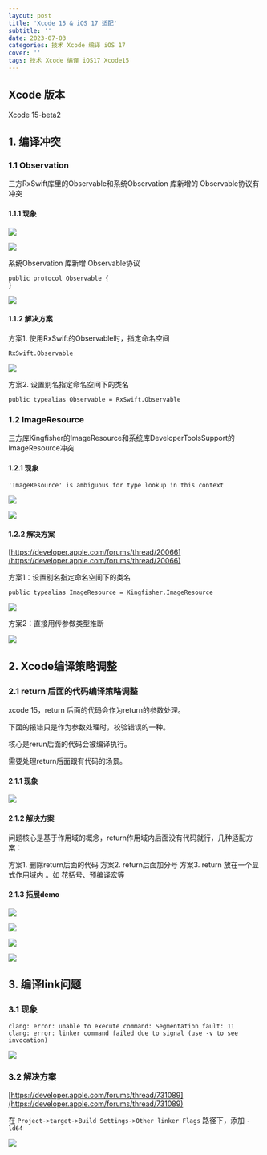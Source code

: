 ```yaml
---
layout: post
title: 'Xcode 15 & iOS 17 适配'
subtitle: ''
date: 2023-07-03
categories: 技术 Xcode 编译 iOS 17
cover: ''
tags: 技术 Xcode 编译 iOS17 Xcode15
---
```


## Xcode 版本

Xcode 15-beta2

## 1. 编译冲突

### 1.1  Observation

三方RxSwift库里的Observable和系统Observation 库新增的 Observable协议有冲突

#### 1.1.1 现象

![](../../../assets/img/16883502071308/16883519807133.png)


![](../../../assets/img/16883502071308/16883520412186.jpg)


系统Observation 库新增 Observable协议

```
public protocol Observable {
}
```

![](../../../assets/img/16883502071308/16883502485245.jpg)

#### 1.1.2 解决方案

方案1. 使用RxSwift的Observable时，指定命名空间

 ```
 RxSwift.Observable
```
![](../../../assets/img/16883502071308/16883521129436.png)

方案2. 设置别名指定命名空间下的类名

```
public typealias Observable = RxSwift.Observable
```


### 1.2 ImageResource

三方库Kingfisher的ImageResource和系统库DeveloperToolsSupport的ImageResource冲突

#### 1.2.1 现象

```
'ImageResource' is ambiguous for type lookup in this context
```

![](../../../assets/img/16883502071308/16883642116376.png)


![](../../../assets/img/16883502071308/16883635763532.png)

#### 1.2.2 解决方案

[https://developer.apple.com/forums/thread/20066](https://developer.apple.com/forums/thread/20066)

方案1：设置别名指定命名空间下的类名

```
public typealias ImageResource = Kingfisher.ImageResource
```

![](../../../assets/img/16883502071308/16883636716650.png)

方案2：直接用传参做类型推断

![](../../../assets/img/16883502071308/16883645183013.png)


## 2. Xcode编译策略调整
 
 ### 2.1 return 后面的代码编译策略调整
 
 xcode 15，return 后面的代码会作为return的参数处理。
 
 下面的报错只是作为参数处理时，校验错误的一种。
 
 核心是rerun后面的代码会被编译执行。
 
 需要处理return后面跟有代码的场景。
 
 #### 2.1.1 现象
 
 ![](../../../assets/img/16883502071308/16883709020032.jpg)


#### 2.1.2 解决方案
  
 问题核心是基于作用域的概念，return作用域内后面没有代码就行，几种适配方案：

 方案1. 删除return后面的代码
 方案2. return后面加分号
 方案3. return 放在一个显式作用域内 。如 花括号、预编译宏等

 
 #### 2.1.3 拓展demo
 
![](../../../assets/img/16883502071308/16883515618209.jpg)

![](../../../assets/img/16883502071308/16883610260442.jpg)

![](../../../assets/img/16883502071308/16883610834625.jpg)

![](../../../assets/img/16883502071308/16883515998179.jpg)


## 3. 编译link问题

### 3.1 现象

```
clang: error: unable to execute command: Segmentation fault: 11
clang: error: linker command failed due to signal (use -v to see invocation)
```

![](media/16883502071308/16883523569100.jpg)

### 3.2 解决方案

[https://developer.apple.com/forums/thread/731089](https://developer.apple.com/forums/thread/731089)

在 `Project->target->Build Settings->Other linker Flags` 路径下，添加 `-ld64`

![](../../../assets/img/16883502071308/16883710418424.jpg)


